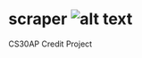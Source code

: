# scraper ![alt text](https://lh3.googleusercontent.com/a-/AAuE7mDs_DQJjVwC_4OaWoCXnreT3248pwBZhIyGVPNK=s24)
CS30AP Credit Project


